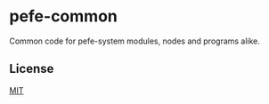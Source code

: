 # pefe-common

Common code for pefe-system modules, nodes and programs alike.

## License

[MIT](./LICENSE.txt)
